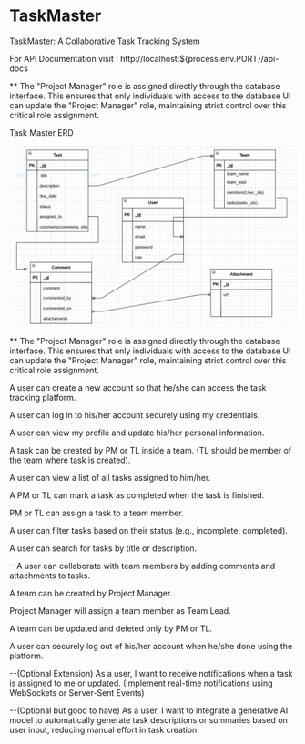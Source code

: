 # TaskMaster
TaskMaster: A Collaborative Task Tracking System

For API Documentation visit : http://localhost:${process.env.PORT}/api-docs

** The "Project Manager" role is assigned directly through the database interface. This ensures that only individuals with access to the database UI can update the "Project Manager" role, maintaining strict control over this critical role assignment.

Task Master ERD

![alt text](image.png)

** The "Project Manager" role is assigned directly through the database interface. This ensures that only individuals with access to the database UI can update the "Project Manager" role, maintaining strict control over this critical role assignment.

A user can create a new account so that he/she can access the task tracking platform.

A user can log in to his/her account securely using my credentials.

A user can view my profile and update his/her personal information.

A task can be created by PM or TL inside a team. (TL should be member of the team where task is created).

A user can view a list of all tasks assigned to him/her.

A PM or TL can mark a task as completed when the task is finished.

PM or TL can assign a task to a team member.

A user can filter tasks based on their status (e.g., incomplete, completed).

A user can search for tasks by title or description.

--A user can collaborate with team members by adding comments and attachments to tasks.

A team can be created by Project Manager.

Project Manager will assign a team member as Team Lead.

A team can be updated and deleted only by PM or TL.

A user can securely log out of his/her account when he/she done using the platform.

--(Optional Extension) As a user, I want to receive notifications when a task is assigned to me or updated. (Implement real-time notifications using WebSockets or Server-Sent Events)

--(Optional but good to have) As a user, I want to integrate a generative AI model to automatically generate task descriptions or summaries based on user input, reducing manual effort in task creation.
